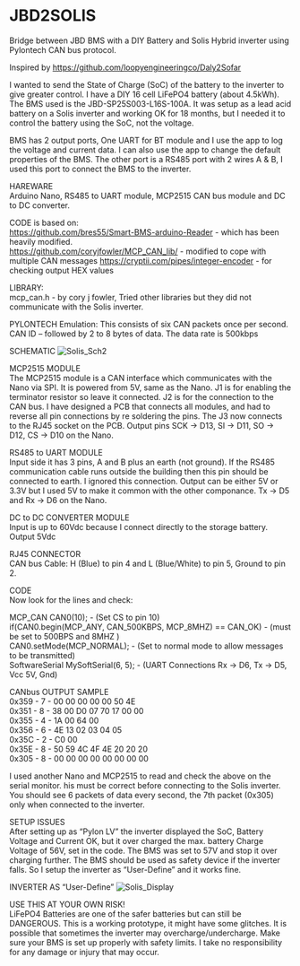 # JBD2SOLIS
Bridge between JBD BMS with a DIY Battery and Solis Hybrid inverter using Pylontech CAN bus protocol.

Inspired by https://github.com/loopyengineeringco/Daly2Sofar 

I wanted to send the State of Charge (SoC) of the battery to the inverter 
to give greater control. I have a DIY 16 cell LiFePO4 battery (about 4.5kWh).
The BMS used is the JBD-SP25S003-L16S-100A. It was setup as a lead acid battery on a Solis inverter 
and working OK for 18 months, but I needed it to control the battery using the SoC, not the voltage.

BMS has 2 output ports, One UART for BT module and I use the app to log the voltage and current data. 
I can also use the app to change the default properties of the BMS. 
The other port is a RS485 port with 2 wires A & B, 
I used this port to connect the BMS to the inverter.

HAREWARE                                                                                         
Arduino Nano, RS485 to UART module, MCP2515 CAN bus module and DC to DC converter.

CODE is based on:  
https://github.com/bres55/Smart-BMS-arduino-Reader - which has been heavily modified.   
https://github.com/coryjfowler/MCP_CAN_lib/ - modified to cope with multiple CAN messages
https://cryptii.com/pipes/integer-encoder - for checking output HEX values 

LIBRARY:                                                                                  
mcp_can.h  - by cory j fowler,  Tried other libraries but they did not communicate with the Solis inverter.

PYLONTECH Emulation: This consists of six CAN packets once per second. CAN ID – followed by 2 to 8 bytes of data. 
The data rate is 500kbps 

SCHEMATIC
![Solis_Sch2](https://github.com/martc55/JBD2SOLIS/assets/40126951/3cbb71ba-61c7-4f2f-ab63-f85e19b3d75f)

MCP2515 MODULE                                                                                            
The MCP2515 module is a CAN interface which communicates with the Nano via SPI. It is powered from 5V, same as the Nano.  J1 is for enabling the terminator resistor so  leave it connected. J2 is for the connection to the CAN bus. I have designed a PCB that connects all modules, and had to reverse all pin connections by re soldering the pins. The J3 now connects to the RJ45 socket on the PCB.
Output pins SCK -> D13,  SI -> D11,  SO -> D12,  CS -> D10 on the Nano.

RS485 to UART MODULE                                                                                   
Input side it has 3 pins, A and B plus an earth (not ground). If the RS485 communication cable runs outside the building then this pin should be connected to earth. I ignored this connection.
Output can be either 5V or 3.3V but I used 5V to make it common with the other componance.
Tx -> D5 and Rx -> D6 on the Nano.

DC to DC CONVERTER MODULE                                                                                                                                                             
Input is up to 60Vdc because I connect directly to the storage battery.
Output 5Vdc

RJ45 CONNECTOR                                                                                 
CAN bus Cable:  H (Blue) to pin 4 and L (Blue/White) to pin 5,   Ground to pin 2.

CODE                                                                                    
Now look for the lines and check:

MCP_CAN CAN0(10); - (Set CS to pin 10)                                                   
if(CAN0.begin(MCP_ANY, CAN_500KBPS, MCP_8MHZ) == CAN_OK) - (must be set to 500BPS and 8MHZ )                                    
CAN0.setMode(MCP_NORMAL); - (Set to normal mode to allow messages to be transmitted)                            
SoftwareSerial MySoftSerial(6, 5); - (UART Connections Rx -> D6, Tx -> D5, Vcc 5V, Gnd)                                                                              

CANbus OUTPUT SAMPLE                                            
0x359 - 7 - 00 00 00 00 00 50 4E                              
0x351 - 8 - 38 00 D0 07 70 17 00 00                                            
0x355 - 4 - 1A 00 64 00                   	                         
0x356 - 6 - 4E 13 02 03 04 05             	                    
0x35C - 2 - C0 00                         	                                 
0x35E - 8 - 50 59 4C 4F 4E 20 20 20       	                                
0x305 - 8 - 00 00 00 00 00 00 00 00                          

I used another Nano and MCP2515 to read and check the above on the serial monitor. 
his must be correct before connecting to the Solis inverter. 
You should see 6 packets of data every second, the 7th packet (0x305) only when connected to the inverter.

SETUP ISSUES                                   
After setting up as “Pylon LV” the inverter displayed the SoC, Battery Voltage and Current OK, 
but it over charged the max. battery Charge Voltage of 56V, set in the code. The BMS was set to 57V and 
stop it over charging further. The BMS should be used as safety device if the inverter falls.
So I setup the inverter as “User-Define” and it works fine. 

INVERTER AS “User-Define”
![Solis_Display](https://github.com/martc55/JBD2SOLIS/assets/40126951/f2f5980b-6f6f-4ac2-bbc1-b7ee474fcb04)

USE THIS AT YOUR OWN RISK!                                                             
LiFePO4 Batteries are one of the safer batteries but can still be DANGEROUS. 
This is a working prototype, it might have some glitches. 
It is possible that sometimes the inverter may overcharge/undercharge. 
Make sure your BMS is set up properly with safety limits. 
I take no responsibility for any damage or injury that may occur.



